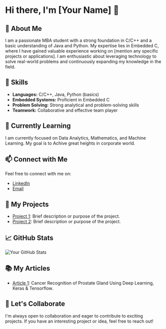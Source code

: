 # Hi there, I'm [Your Name] 👋

## 🚀 About Me

I am a passionate MBA student with a strong foundation in C/C++ and a basic understanding of Java and Python. My expertise lies in Embedded C, where I have gained valuable experience working on [mention any specific projects or applications]. I am enthusiastic about leveraging technology to solve real-world problems and continuously expanding my knowledge in the field.

## 🔧 Skills

- **Languages:** C/C++, Java, Python (basics)
- **Embedded Systems:** Proficient in Embedded C
- **Problem Solving:** Strong analytical and problem-solving skills
- **Teamwork:** Collaborative and effective team player

## 🌱 Currently Learning

I am currently focused on Data Analytics, Mathematics, and Machine Learning. My goal is to Achive great heights in corporate world.

## 📫 Connect with Me

Feel free to connect with me on:

- [LinkedIn](www.linkedin.com/in/prithvee-raj)
- [Email](mailto:prithvee11901@gmail.com)

## 🚧 My Projects

- [Project 1](link-to-project1): Brief description or purpose of the project.
- [Project 2](link-to-project2): Brief description or purpose of the project.

## 📈 GitHub Stats

![Your GitHub Stats](https://github-readme-stats.vercel.app/api?username=pri-cd&show_icons=true&theme=radical)

## 📚 My Articles

- [Article 1](link-to-article1): Cancer Recognition of Prostate Gland Using Deep Learning, Keras & Tensorflow.

## 🤝 Let's Collaborate

I'm always open to collaboration and eager to contribute to exciting projects. If you have an interesting project or idea, feel free to reach out!

